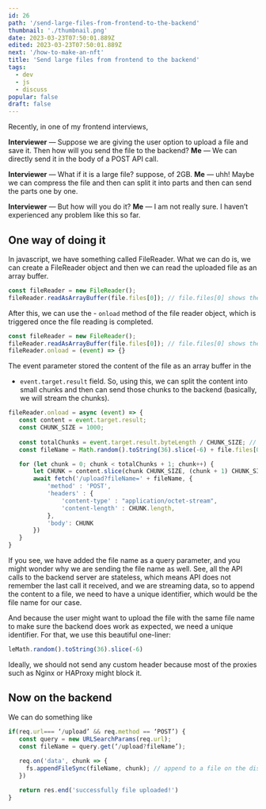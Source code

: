 ```yaml
---
id: 26
path: '/send-large-files-from-frontend-to-the-backend'
thumbnail: './thumbnail.png'
date: 2023-03-23T07:50:01.889Z
edited: 2023-03-23T07:50:01.889Z
next: '/how-to-make-an-nft'
title: 'Send large files from frontend to the backend'
tags:
  - dev
  - js
  - discuss
popular: false
draft: false
---
```


Recently, in one of my frontend interviews,

**Interviewer** — Suppose we are giving the user option to upload a file and save it. Then how will you send the file to the backend?
**Me** — We can directly send it in the body of a POST API call.

**Interviewer** — What if it is a large file? suppose, of 2GB.
**Me** — uhh! Maybe we can compress the file and then can split it into parts and then can send the parts one by one.

**Interviewer** — But how will you do it?
**Me** — I am not really sure. I haven’t experienced any problem like this so far.

## One way of doing it
In javascript, we have something called FileReader. What we can do is, we can create a FileReader object and then we can read the uploaded file as an array buffer.



```js
const fileReader = new FileReader();
fileReader.readAsArrayBuffer(file.files[0]); // file.files[0] shows the uploaded file
```

After this, we can use the - `onload` method of the file reader object, which is triggered once the file reading is completed.


```js
const fileReader = new FileReader();
fileReader.readAsArrayBuffer(file.files[0]); // file.files[0] shows the uploaded file
fileReader.onload = (event) => {}
```

The event parameter stored the content of the file as an array buffer in the
- `event.target.result` field. So, using this, we can split the content into small chunks and then can send those chunks to the backend (basically, we will stream the chunks).

```js
fileReader.onload = async (event) => {
   const content = event.target.result;
   const CHUNK_SIZE = 1000;
 
   const totalChunks = event.target.result.byteLength / CHUNK_SIZE; // generate a file name
   const fileName = Math.random().toString(36).slice(-6) + file.files[0].name;

   for (let chunk = 0; chunk < totalChunks + 1; chunk++) {
       let CHUNK = content.slice(chunk CHUNK_SIZE, (chunk + 1) CHUNK_SIZE)
       await fetch('/upload?fileName=' + fileName, {
           'method' : 'POST',
           'headers' : {
               'content-type' : "application/octet-stream",
               'content-length' : CHUNK.length,
           },
           'body': CHUNK
       })
   }
}
```

If you see, we have added the file name as a query parameter, and you might wonder why we are sending the file name as well. See, all the API calls to the backend server are stateless, which means API does not remember the last call it received, and we are streaming data, so to append the content to a file, we need to have a unique identifier, which would be the file name for our case.

And because the user might want to upload the file with the same file name to make sure the backend does work as expected, we need a unique identifier. For that, we use this beautiful one-liner:

```js
leMath.random().toString(36).slice(-6)
```

Ideally, we should not send any custom header because most of the proxies such as Nginx or HAProxy might block it.


## Now on the backend
We can do something like

```js
if(req.url=== ‘/upload’ && req.method == ‘POST’) {
   const query = new URLSearchParams(req.url);
   const fileName = query.get(‘/upload?fileName’);
    
   req.on('data', chunk => {
     fs.appendFileSync(fileName, chunk); // append to a file on the disk
   })

   return res.end('successfully file uploaded!')
}
```